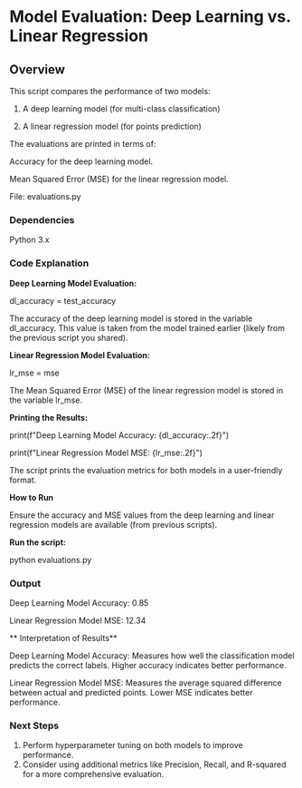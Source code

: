 # Model Evaluation: Deep Learning vs. Linear Regression

## Overview

This script compares the performance of two models:

1. A deep learning model (for multi-class classification)

2. A linear regression model (for points prediction)

The evaluations are printed in terms of:

Accuracy for the deep learning model.

Mean Squared Error (MSE) for the linear regression model.

File: evaluations.py

### Dependencies

Python 3.x

### Code Explanation

**Deep Learning Model Evaluation:**

dl_accuracy = test_accuracy

The accuracy of the deep learning model is stored in the variable dl_accuracy. This value is taken from the model trained earlier (likely from the previous script you shared).

**Linear Regression Model Evaluation:**

lr_mse = mse

The Mean Squared Error (MSE) of the linear regression model is stored in the variable lr_mse.

**Printing the Results:**

print(f"Deep Learning Model Accuracy: {dl_accuracy:.2f}")

print(f"Linear Regression Model MSE: {lr_mse:.2f}")

The script prints the evaluation metrics for both models in a user-friendly format.

**How to Run**

Ensure the accuracy and MSE values from the deep learning and linear regression models are available (from previous scripts).

**Run the script:**

python evaluations.py

### Output

Deep Learning Model Accuracy: 0.85

Linear Regression Model MSE: 12.34

** Interpretation of Results**

Deep Learning Model Accuracy: Measures how well the classification model predicts the correct labels. Higher accuracy indicates better performance.

Linear Regression Model MSE: Measures the average squared difference between actual and predicted points. Lower MSE indicates better performance.

### Next Steps

1. Perform hyperparameter tuning on both models to improve performance.
2. Consider using additional metrics like Precision, Recall, and R-squared for a more comprehensive evaluation.
